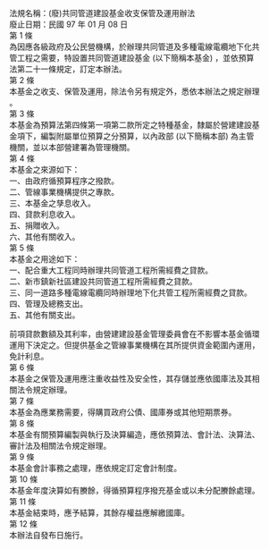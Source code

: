 法規名稱：(廢)共同管道建設基金收支保管及運用辦法  
廢止日期：民國 97 年 01 月 08 日  
第 1 條  
為因應各級政府及公民營機構，於辦理共同管道及多種電線電纜地下化共  
管工程之需要，特設置共同管道建設基金 (以下簡稱本基金) ，並依預算  
法第二十一條規定，訂定本辦法。  
第 2 條  
本基金之收支、保管及運用，除法令另有規定外，悉依本辦法之規定辦理  
。  
第 3 條  
本基金為預算法第四條第一項第二款所定之特種基金，隸屬於營建建設基  
金項下，編製附屬單位預算之分預算，以內政部 (以下簡稱本部) 為主管  
機關，並以本部營建署為管理機關。  
第 4 條  
本基金之來源如下：  
一、由政府循預算程序之撥款。  
二、管線事業機構提供之專款。  
三、本基金之孳息收入。  
四、貸款利息收入。  
五、捐贈收入。  
六、其他有關收入。  
第 5 條  
本基金之用途如下：  
一、配合重大工程同時辦理共同管道工程所需經費之貸款。  
二、新市鎮新社區建設共同管道工程所需經費之貸款。  
三、同一道路多種電線電纜同時辦理地下化共管工程所需經費之貸款。  
四、管理及總務支出。  
五、其他有關支出。  


前項貸款數額及其利率，由營建建設基金管理委員會在不影響本基金循環  
運用下決定之。但提供基金之管線事業機構在其所提供資金範圍內運用，  
免計利息。  
第 6 條  
本基金之保管及運用應注重收益性及安全性，其存儲並應依國庫法及其相  
關法令規定辦理。  
第 7 條  
本基金為應業務需要，得購買政府公債、國庫券或其他短期票券。  
第 8 條  
本基金有關預算編製與執行及決算編造，應依預算法、會計法、決算法、  
審計法及相關法令規定辦理。  
第 9 條  
本基金會計事務之處理，應依規定訂定會計制度。  
第 10 條  
本基金年度決算如有賸餘，得循預算程序撥充基金或以未分配賸餘處理。  
第 11 條  
本基金結束時，應予結算，其餘存權益應解繳國庫。  
第 12 條  
本辦法自發布日施行。  


